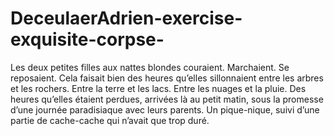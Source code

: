 # DeceulaerAdrien-exercise-exquisite-corpse-

Les deux petites filles aux nattes blondes couraient. Marchaient. Se reposaient. Cela faisait bien des heures qu’elles sillonnaient entre les arbres et les rochers. Entre la terre et les lacs. Entre les nuages et la pluie. Des heures qu’elles étaient perdues, arrivées là au petit matin, sous la promesse d’une journée paradisiaque avec leurs parents. Un pique-nique, suivi d’une partie de cache-cache qui n’avait que trop duré.
